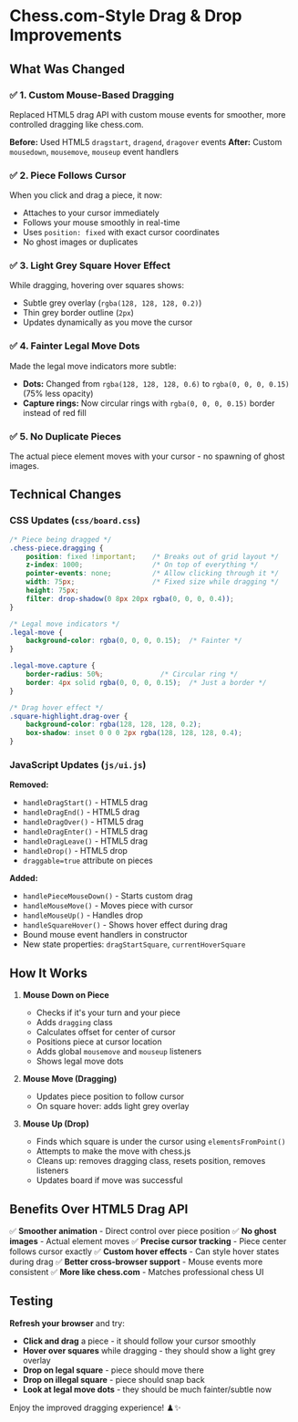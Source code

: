 # Chess.com-Style Drag & Drop Improvements

## What Was Changed

### ✅ 1. **Custom Mouse-Based Dragging**
Replaced HTML5 drag API with custom mouse events for smoother, more controlled dragging like chess.com.

**Before:** Used HTML5 `dragstart`, `dragend`, `dragover` events
**After:** Custom `mousedown`, `mousemove`, `mouseup` event handlers

### ✅ 2. **Piece Follows Cursor**
When you click and drag a piece, it now:
- Attaches to your cursor immediately
- Follows your mouse smoothly in real-time
- Uses `position: fixed` with exact cursor coordinates
- No ghost images or duplicates

### ✅ 3. **Light Grey Square Hover Effect**
While dragging, hovering over squares shows:
- Subtle grey overlay (`rgba(128, 128, 128, 0.2)`)
- Thin grey border outline (`2px`)
- Updates dynamically as you move the cursor

### ✅ 4. **Fainter Legal Move Dots**
Made the legal move indicators more subtle:
- **Dots:** Changed from `rgba(128, 128, 128, 0.6)` to `rgba(0, 0, 0, 0.15)` (75% less opacity)
- **Capture rings:** Now circular rings with `rgba(0, 0, 0, 0.15)` border instead of red fill

### ✅ 5. **No Duplicate Pieces**
The actual piece element moves with your cursor - no spawning of ghost images.

## Technical Changes

### CSS Updates (`css/board.css`)

```css
/* Piece being dragged */
.chess-piece.dragging {
    position: fixed !important;    /* Breaks out of grid layout */
    z-index: 1000;                 /* On top of everything */
    pointer-events: none;          /* Allow clicking through it */
    width: 75px;                   /* Fixed size while dragging */
    height: 75px;
    filter: drop-shadow(0 8px 20px rgba(0, 0, 0, 0.4));
}

/* Legal move indicators */
.legal-move {
    background-color: rgba(0, 0, 0, 0.15);  /* Fainter */
}

.legal-move.capture {
    border-radius: 50%;              /* Circular ring */
    border: 4px solid rgba(0, 0, 0, 0.15);  /* Just a border */
}

/* Drag hover effect */
.square-highlight.drag-over {
    background-color: rgba(128, 128, 128, 0.2);
    box-shadow: inset 0 0 0 2px rgba(128, 128, 128, 0.4);
}
```

### JavaScript Updates (`js/ui.js`)

**Removed:**
- `handleDragStart()` - HTML5 drag
- `handleDragEnd()` - HTML5 drag
- `handleDragOver()` - HTML5 drag
- `handleDragEnter()` - HTML5 drag
- `handleDragLeave()` - HTML5 drag  
- `handleDrop()` - HTML5 drop
- `draggable=true` attribute on pieces

**Added:**
- `handlePieceMouseDown()` - Starts custom drag
- `handleMouseMove()` - Moves piece with cursor
- `handleMouseUp()` - Handles drop
- `handleSquareHover()` - Shows hover effect during drag
- Bound mouse event handlers in constructor
- New state properties: `dragStartSquare`, `currentHoverSquare`

## How It Works

1. **Mouse Down on Piece**
   - Checks if it's your turn and your piece
   - Adds `dragging` class
   - Calculates offset for center of cursor
   - Positions piece at cursor location
   - Adds global `mousemove` and `mouseup` listeners
   - Shows legal move dots

2. **Mouse Move (Dragging)**
   - Updates piece position to follow cursor
   - On square hover: adds light grey overlay

3. **Mouse Up (Drop)**
   - Finds which square is under the cursor using `elementsFromPoint()`
   - Attempts to make the move with chess.js
   - Cleans up: removes dragging class, resets position, removes listeners
   - Updates board if move was successful

## Benefits Over HTML5 Drag API

✅ **Smoother animation** - Direct control over piece position
✅ **No ghost images** - Actual element moves
✅ **Precise cursor tracking** - Piece center follows cursor exactly
✅ **Custom hover effects** - Can style hover states during drag
✅ **Better cross-browser support** - Mouse events more consistent
✅ **More like chess.com** - Matches professional chess UI

## Testing

**Refresh your browser** and try:
- **Click and drag** a piece - it should follow your cursor smoothly
- **Hover over squares** while dragging - they should show a light grey overlay
- **Drop on legal square** - piece should move there
- **Drop on illegal square** - piece should snap back
- **Look at legal move dots** - they should be much fainter/subtle now

Enjoy the improved dragging experience! ♟️✨

